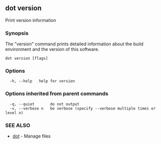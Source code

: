 ## dot version

Print version information

### Synopsis

The "version" command prints detailed information about the build environment
and the version of this software.

```
dot version [flags]
```

### Options

```
  -h, --help   help for version
```

### Options inherited from parent commands

```
  -q, --quiet       do not output
  -v, --verbose n   be verbose (specify --verbose multiple times or level n)
```

### SEE ALSO

* [dot](dot.md)	 - Manage files

